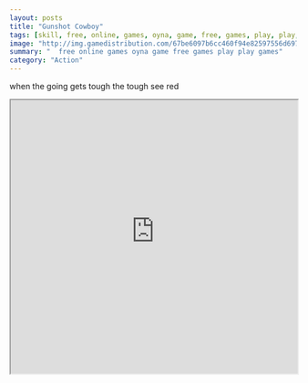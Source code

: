 ```yaml
---
layout: posts
title: "Gunshot Cowboy"
tags: [skill, free, online, games, oyna, game, free, games, play, play, games]
image: "http://img.gamedistribution.com/67be6097b6cc460f94e82597556d697f.jpg"
summary: "  free online games oyna game free games play play games"
category: "Action"
---
```


when the going gets tough the tough see red

<iframe width="100%" height="480px;" src="http://flash.gamedistribution.com?game=67be6097b6cc460f94e82597556d697f"></iframe>